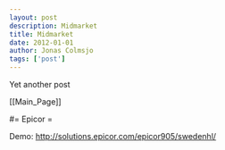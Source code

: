 ```yaml
---
layout: post
description: Midmarket
title: Midmarket
date: 2012-01-01
author: Jonas Colmsjo
tags: ['post']
---
```


Yet another post





[[Main_Page]]



#= Epicor =

Demo: http://solutions.epicor.com/epicor905/swedenhl/
